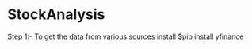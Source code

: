 # StockAnalysis
Step 1:- To get the data from various sources install 
        $pip install yfinance 
